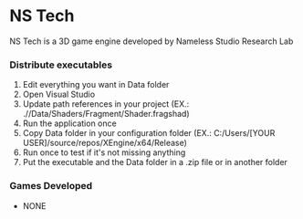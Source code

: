 # NS Tech
NS Tech is a 3D game engine developed by Nameless Studio Research Lab

### Distribute executables
1. Edit everything you want in Data folder
2. Open Visual Studio
3. Update path references in your project (EX.: .//Data/Shaders/Fragment/Shader.fragshad)
4. Run the application once
5. Copy Data folder in your configuration folder (EX.: C:/Users/[YOUR USER]/source/repos/XEngine/x64/Release)
6. Run once to test if it's not missing anything
7. Put the executable and the Data folder in a .zip file or in another folder

### Games Developed
- NONE
